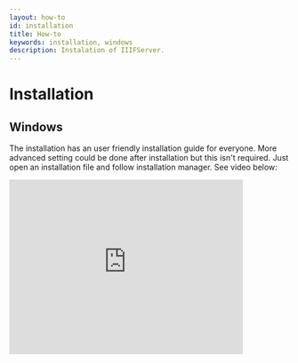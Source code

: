 ```yaml
---
layout: how-to
id: installation
title: How-to
keywords: installation, windows
description: Instalation of IIIFServer.
---
```


# Installation

## Windows

The installation has an user friendly installation guide for everyone. More
advanced setting could be done after installation but this isn't required. Just
open an installation file and follow installation manager. See video below:

<iframe class="mary-6" width="420" height="315" src="https://www.youtube.com/embed/RNy9-1jv7mw" frameborder="0" allowfullscreen></iframe>
